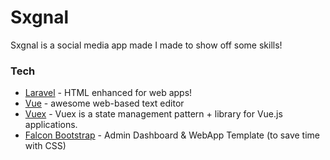 # Sxgnal


Sxgnal is a social media app made I made to show off some skills!




### Tech


* [Laravel] - HTML enhanced for web apps!
* [Vue] - awesome web-based text editor
* [Vuex] - Vuex is a state management pattern + library for Vue.js applications.
* [Falcon Bootstrap] - Admin Dashboard & WebApp Template (to save time with CSS)






[//]: # (These are reference links used in the body of this note and get stripped out when the markdown processor does its job. There is no need to format nicely because it shouldn't be seen. Thanks SO - http://stackoverflow.com/questions/4823468/store-comments-in-markdown-syntax)


   [Laravel]: <https://laravel.com>
   [Vue]: <https://vuejs.org>
   [Vuex]: <https://vuex.vuejs.org/>
   [Falcon Bootstrap]: <https://themes.getbootstrap.com/product/falcon-admin-dashboard-webapp-template/>
   
   

  

  
